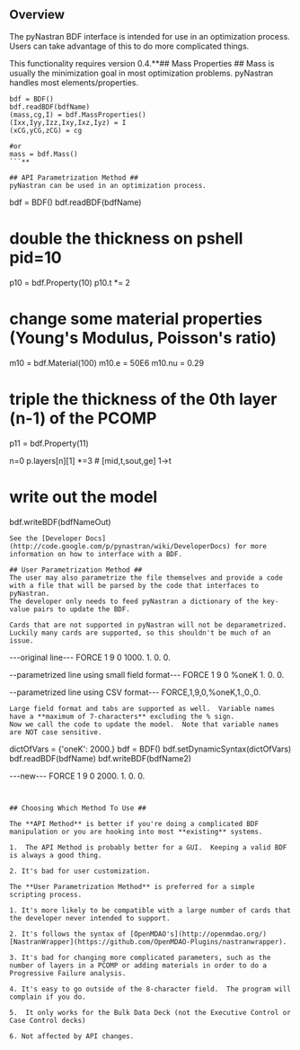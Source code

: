 ## Overview ##
The pyNastran BDF interface is intended for use in an optimization process.
Users can take advantage of this to do more complicated things.

This functionality requires version 0.4.**## Mass Properties ##
Mass is usually the minimization goal in most optimization problems.
pyNastran handles most elements/properties.
```
bdf = BDF()
bdf.readBDF(bdfName)
(mass,cg,I) = bdf.MassProperties()
(Ixx,Iyy,Izz,Ixy,Ixz,Iyz) = I
(xCG,yCG,zCG) = cg

#or
mass = bdf.Mass()
```**

## API Parametrization Method ##
pyNastran can be used in an optimization process.
```
bdf = BDF()
bdf.readBDF(bdfName)

# double the thickness on pshell pid=10
p10 = bdf.Property(10)
p10.t *= 2

# change some material properties (Young's Modulus, Poisson's ratio)
m10 = bdf.Material(100)
m10.e = 50E6
m10.nu = 0.29

# triple the thickness of the 0th layer (n-1) of the PCOMP
p11 = bdf.Property(11)

n=0
p.layers[n][1] *=3  # [mid,t,sout,ge]  1->t

# write out the model
bdf.writeBDF(bdfNameOut)
```
See the [Developer Docs](http://code.google.com/p/pynastran/wiki/DeveloperDocs) for more information on how to interface with a BDF.

## User Parametrization Method ##
The user may also parametrize the file themselves and provide a code
with a file that will be parsed by the code that interfaces to pyNastran.
The developer only needs to feed pyNastran a dictionary of the key-value pairs to update the BDF.

Cards that are not supported in pyNastran will not be deparametrized.
Luckily many cards are supported, so this shouldn't be much of an issue.
```
---original line---
FORCE    1       9       0      1000.   1.       0.      0.

--parametrized line using small field format---
FORCE    1       9       0      %oneK   1.       0.      0.

--parametrized line using CSV format---
FORCE,1,9,0,%oneK,1.,0.,0.

```
Large field format and tabs are supported as well.  Variable names have a **maximum of 7-characters** excluding the % sign.
Now we call the code to update the model.  Note that variable names are NOT case sensitive.
```

dictOfVars = {'oneK': 2000.}
bdf = BDF()
bdf.setDynamicSyntax(dictOfVars)
bdf.readBDF(bdfName)
bdf.writeBDF(bdfName2)

---new---
FORCE    1       9       0      2000.   1.       0.      0.
```


## Choosing Which Method To Use ##

The **API Method** is better if you're doing a complicated BDF manipulation or you are hooking into most **existing** systems.

1.  The API Method is probably better for a GUI.  Keeping a valid BDF is always a good thing.

2. It's bad for user customization.

The **User Parametrization Method** is preferred for a simple scripting process.

1. It's more likely to be compatible with a large number of cards that the developer never intended to support.

2. It's follows the syntax of [OpenMDAO's](http://openmdao.org/) [NastranWrapper](https://github.com/OpenMDAO-Plugins/nastranwrapper).

3. It's bad for changing more complicated parameters, such as the number of layers in a PCOMP or adding materials in order to do a Progressive Failure analysis.

4. It's easy to go outside of the 8-character field.  The program will complain if you do.

5.  It only works for the Bulk Data Deck (not the Executive Control or Case Control decks)

6. Not affected by API changes.